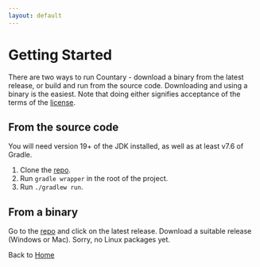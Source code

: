 ```yaml
---
layout: default
---
```

# Getting Started
There are two ways to run Countary - download a binary from the latest release,
or build and run from the source code. Downloading and using a binary is the easiest. Note that
doing either signifies acceptance of the terms of the 
[license](https://github.com/hoogenbj/countary/blob/main/LICENSE).
## From the source code
You will need version 19+ of the JDK installed, as well as at least v7.6 of Gradle.
1. Clone the [repo](https://hoogenbj.github.io/countary).
2. Run `gradle wrapper` in the root of the project.
3. Run `./gradlew run`.

## From a binary
Go to the [repo](https://hoogenbj.github.io/countary) and click on the latest release.
Download a suitable release (Windows or Mac). Sorry, no Linux packages yet.

Back to [Home](index.markdown)
